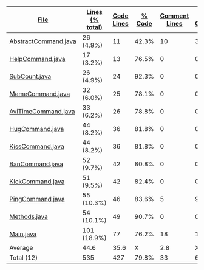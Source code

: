 
|[File](https://github.com/Smaltin/AvilonSubBot/tree/master/statistics%2Fjava%2Fname_ascending.md%2F)|[Lines (% total)](https://github.com/Smaltin/AvilonSubBot/tree/master/statistics%2Fjava%2Flines_descending.md%2F)|[Code Lines](https://github.com/Smaltin/AvilonSubBot/tree/master/statistics%2Fjava%2Fcode_descending.md%2F)|[% Code](https://github.com/Smaltin/AvilonSubBot/tree/master/statistics%2Fjava%2Fproportion_code_descending.md%2F)|[Comment Lines](https://github.com/Smaltin/AvilonSubBot/tree/master/statistics%2Fjava%2Fcomments_descending.md%2F)|[% Comment](https://github.com/Smaltin/AvilonSubBot/tree/master/statistics%2Fjava%2Fproportion_comments_descending.md%2F)|[Blank Lines](https://github.com/Smaltin/AvilonSubBot/tree/master/statistics%2Fjava%2Fblanks_descending.md%2F)|[% Blank](https://github.com/Smaltin/AvilonSubBot/tree/master/statistics%2Fjava%2Fproportion_blanks_descending.md%2F)|
| --- | --- | --- | --- | --- | --- | --- | --- |
|[AbstractCommand.java](https://github.com/Smaltin/AvilonSubBot/tree/master/src%2Fmain%2Fjava%2FCommands%2FAbstractCommand.java)|26 (4.9%)|11|42.3%|10|38.5%|5|19.2%|
|[HelpCommand.java](https://github.com/Smaltin/AvilonSubBot/tree/master/src%2Fmain%2Fjava%2FCommands%2FHelpCommand.java)|17 (3.2%)|13|76.5%|0|0.0%|4|23.5%|
|[SubCount.java](https://github.com/Smaltin/AvilonSubBot/tree/master/src%2Fmain%2Fjava%2FSubCount.java)|26 (4.9%)|24|92.3%|0|0.0%|2|7.7%|
|[MemeCommand.java](https://github.com/Smaltin/AvilonSubBot/tree/master/src%2Fmain%2Fjava%2FCommands%2FMemeCommand.java)|32 (6.0%)|25|78.1%|0|0.0%|7|21.9%|
|[AviTimeCommand.java](https://github.com/Smaltin/AvilonSubBot/tree/master/src%2Fmain%2Fjava%2FCommands%2FAviTimeCommand.java)|33 (6.2%)|26|78.8%|0|0.0%|7|21.2%|
|[HugCommand.java](https://github.com/Smaltin/AvilonSubBot/tree/master/src%2Fmain%2Fjava%2FCommands%2FHugCommand.java)|44 (8.2%)|36|81.8%|0|0.0%|8|18.2%|
|[KissCommand.java](https://github.com/Smaltin/AvilonSubBot/tree/master/src%2Fmain%2Fjava%2FCommands%2FKissCommand.java)|44 (8.2%)|36|81.8%|0|0.0%|8|18.2%|
|[BanCommand.java](https://github.com/Smaltin/AvilonSubBot/tree/master/src%2Fmain%2Fjava%2FCommands%2FBanCommand.java)|52 (9.7%)|42|80.8%|0|0.0%|10|19.2%|
|[KickCommand.java](https://github.com/Smaltin/AvilonSubBot/tree/master/src%2Fmain%2Fjava%2FCommands%2FKickCommand.java)|51 (9.5%)|42|82.4%|0|0.0%|9|17.6%|
|[PingCommand.java](https://github.com/Smaltin/AvilonSubBot/tree/master/src%2Fmain%2Fjava%2FCommands%2FPingCommand.java)|55 (10.3%)|46|83.6%|5|9.1%|4|7.3%|
|[Methods.java](https://github.com/Smaltin/AvilonSubBot/tree/master/src%2Fmain%2Fjava%2FMethods.java)|54 (10.1%)|49|90.7%|0|0.0%|5|9.3%|
|[Main.java](https://github.com/Smaltin/AvilonSubBot/tree/master/src%2Fmain%2Fjava%2FMain.java)|101 (18.9%)|77|76.2%|18|17.8%|6|5.9%|
|Average |44.6|35.6|X|2.8|X|6.3|X|
|Total (12)|535|427|79.8%|33| 6.2%|75|14.0%|